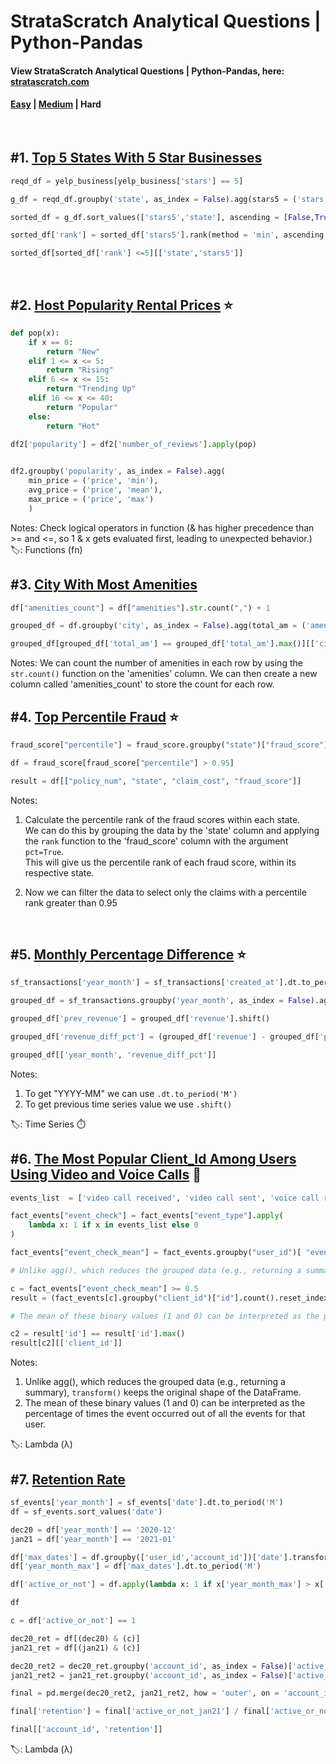 # StrataScratch Analytical Questions | Python-Pandas

#### View StrataScratch Analytical Questions | Python-Pandas, here: [stratascratch.com](https://platform.stratascratch.com/coding?code_type=2&is_freemium=1&order_field=difficulty)

#### [Easy](https://github.com/s1dewalker/StrataScratch-Python-Pandas) | [Medium](https://github.com/s1dewalker/StrataScratch-Python-Pandas-2) | Hard
<br/>

## #1. [Top 5 States With 5 Star Businesses](https://platform.stratascratch.com/coding/10046-top-5-states-with-5-star-businesses?code_type=2)

```python
reqd_df = yelp_business[yelp_business['stars'] == 5]

g_df = reqd_df.groupby('state', as_index = False).agg(stars5 = ('stars','size'))

sorted_df = g_df.sort_values(['stars5','state'], ascending = [False,True])

sorted_df['rank'] = sorted_df['stars5'].rank(method = 'min', ascending = False)

sorted_df[sorted_df['rank'] <=5][['state','stars5']]
```
<br/>

## #2. [Host Popularity Rental Prices](https://platform.stratascratch.com/coding/9632-host-popularity-rental-prices?code_type=2) ⭐

```python
def pop(x):
    if x == 0:
        return "New"
    elif 1 <= x <= 5:
        return "Rising"
    elif 6 <= x <= 15:
        return "Trending Up"
    elif 16 <= x <= 40:
        return "Popular"
    else:
        return "Hot"
        
df2['popularity'] = df2['number_of_reviews'].apply(pop)


df2.groupby('popularity', as_index = False).agg(
    min_price = ('price', 'min'),
    avg_price = ('price', 'mean'),
    max_price = ('price', 'max')
    )
```
Notes: Check logical operators in function (& has higher precedence than >= and <=, so 1 & x gets evaluated first, leading to unexpected behavior.) <br/>
🏷️: Functions (fn)
<br/>


## #3. [City With Most Amenities](https://platform.stratascratch.com/coding/9633-city-with-most-amenities?code_type=2)

```python
df["amenities_count"] = df["amenities"].str.count(",") + 1

grouped_df = df.groupby('city', as_index = False).agg(total_am = ('amenities_count', 'sum'))

grouped_df[grouped_df['total_am'] == grouped_df['total_am'].max()][['city']]
```
Notes: We can count the number of amenities in each row by using the `str.count()` function on the 'amenities' column. We can then create a new column called 'amenities_count' to store the count for each row.
<br/>

## #4. [Top Percentile Fraud](https://platform.stratascratch.com/coding/10303-top-percentile-fraud?code_type=2) ⭐

```python
fraud_score["percentile"] = fraud_score.groupby("state")["fraud_score"].rank(pct=True)

df = fraud_score[fraud_score["percentile"] > 0.95]

result = df[["policy_num", "state", "claim_cost", "fraud_score"]]
```
Notes: <br/>
1. Calculate the percentile rank of the fraud scores within each state. <br/>
We can do this by grouping the data by the 'state' column and applying the `rank` function to the 'fraud_score' column with the argument `pct=True`. <br/>
This will give us the percentile rank of each fraud score, within its respective state. <br/>

2. Now we can filter the data to select only the claims with a percentile rank greater than 0.95
<br/>

## #5. [Monthly Percentage Difference](https://platform.stratascratch.com/coding/10319-monthly-percentage-difference?code_type=2) ⭐

```python
sf_transactions['year_month'] = sf_transactions['created_at'].dt.to_period('M')

grouped_df = sf_transactions.groupby('year_month', as_index = False).agg(revenue = ('value', 'sum'))

grouped_df['prev_revenue'] = grouped_df['revenue'].shift()

grouped_df['revenue_diff_pct'] = (grouped_df['revenue'] - grouped_df['prev_revenue'])*100 / grouped_df['prev_revenue']

grouped_df[['year_month', 'revenue_diff_pct']]
```
Notes: 
1. To get "YYYY-MM" we can use `.dt.to_period('M')`
2. To get previous time series value we use `.shift()`

🏷️: Time Series ⏱️
<br/>

## #6. [The Most Popular Client_Id Among Users Using Video and Voice Calls](https://platform.stratascratch.com/coding/2029-the-most-popular-client_id-among-users-using-video-and-voice-calls?code_type=2) 🎁

```python
events_list  = ['video call received', 'video call sent', 'voice call received', 'voice call sent']

fact_events["event_check"] = fact_events["event_type"].apply(
    lambda x: 1 if x in events_list else 0
)

fact_events["event_check_mean"] = fact_events.groupby("user_id")[ "event_check"].transform("mean")

# Unlike agg(), which reduces the grouped data (e.g., returning a summary), transform() keeps the original shape of the DataFrame.

c = fact_events["event_check_mean"] >= 0.5
result = (fact_events[c].groupby("client_id")["id"].count().reset_index())

# The mean of these binary values (1 and 0) can be interpreted as the percentage of times the event occurred out of all the events for that user.

c2 = result['id'] == result['id'].max()
result[c2][['client_id']]
```
Notes: 
1. Unlike agg(), which reduces the grouped data (e.g., returning a summary), `transform()` keeps the original shape of the DataFrame.
2. The mean of these binary values (1 and 0) can be interpreted as the percentage of times the event occurred out of all the events for that user.<br/>

🏷️: Lambda (λ)
<br/>

## #7. [Retention Rate](https://platform.stratascratch.com/coding/2029-the-most-popular-client_id-among-users-using-video-and-voice-calls?code_type=2)

```python
sf_events['year_month'] = sf_events['date'].dt.to_period('M')
df = sf_events.sort_values('date')

dec20 = df['year_month'] == '2020-12'
jan21 = df['year_month'] == '2021-01'

df['max_dates'] = df.groupby(['user_id','account_id'])['date'].transform('max')
df['year_month_max'] = df['max_dates'].dt.to_period('M')

df['active_or_not'] = df.apply(lambda x: 1 if x['year_month_max'] > x['year_month'] else 0, axis=1)

df

c = df['active_or_not'] == 1

dec20_ret = df[(dec20) & (c)]
jan21_ret = df[(jan21) & (c)]

dec20_ret2 = dec20_ret.groupby('account_id', as_index = False)['active_or_not'].nunique()
jan21_ret2 = jan21_ret.groupby('account_id', as_index = False)['active_or_not'].nunique()

final = pd.merge(dec20_ret2, jan21_ret2, how = 'outer', on = 'account_id', suffixes = ('_dec20',"_jan21")).fillna(0)

final['retention'] = final['active_or_not_jan21'] / final['active_or_not_dec20']

final[['account_id', 'retention']]
```
🏷️: Lambda (λ)

<br/>

